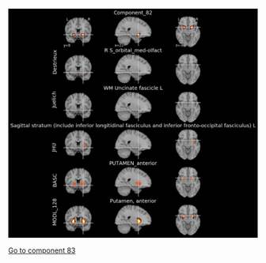 


![82](preliminary/82.jpg "Component 82")

[Go to component 83](https://parietal-inria.github.io/MODL_atlas/1024/83 "Component 83")